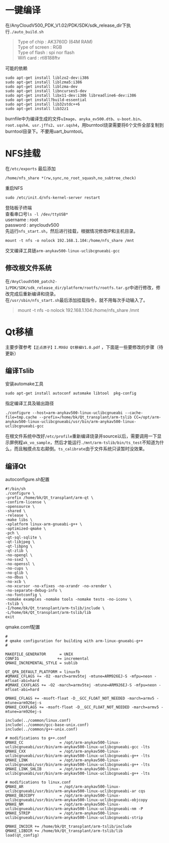 # 一键编译
在/AnyCloudV500_PDK_V1.02/PDK/SDK/sdk_release_dir下执行`./auto_build.sh`  

>Type of chip : AK3760D (64M RAM)  
Type of screen : RGB  
Type of flash : spi nor flash  
Wifi card : rtl8188ftv  

可能的依赖
```
sudo apt-get install liblzo2-dev:i386  
sudo apt-get install liblzma5:i386  
sudo apt-get install liblzma-dev  
sudo apt-get install libncurses5-dev  
sudo apt-get install libx11-dev:i386 libreadline6-dev:i386  
sudo apt-get install?build-essential  
sudo apt-get install lib32stdc++6  
sudo apt-get install lib32z1  
```

burnfile中为编译生成的文件`uImage`、`anyka_ev500.dtb`、`u-boot.bin`、`root.sqsh4`、`usr.jffs2`、`usr.sqsh4`，用burntool烧录需要将6个文件全部复制到burntool目录下。不要用uart_burntool。  

# NFS挂载
在`/etc/exports`  最后添加

    /home/nfs_share *(rw,sync,no_root_squash,no_subtree_check) 

重启NFS  

    sudo /etc/init.d/nfs-kernel-server restart  

登陆板子终端  
查看串口号`ls -l /dev/ttyUSB*  `  
username : root  
password : anycloudv500  
先运行`nfs_start.sh`，然后进行挂载，根据情况修改IP和主机目录。

    mount -t nfs -o nolock 192.168.1.104:/home/nfs_share /mnt  

交叉编译工具链`arm-anykav500-linux-uclibcgnueabi-gcc`

## 修改根文件系统
在`/AnyCloudV500_patch2-1/PDK/SDK/sdk_release_dir/platform/rootfs/rootfs.tar.gz`中进行修改，修改完成后重新编译和烧录。  
在`/usr/sbin/nfs_start.sh`最后添加挂载指令，就不用每次手动输入了。
>mount -t nfs -o nolock 192.168.1.104:/home/nfs_share /mnt

# Qt移植
主要步骤参考`【正点原子】I.MX6U Qt移植V1.0.pdf`  ，下面是一些要修改的步骤（待更新）
## 编译Tslib
安装automake工具  

    sudo apt-get install autoconf automake libtool  pkg-config

指定编译工具及输出路径

    ./configure --host=arm-anykav500-linux-uclibcgnueabi --cache-file=tmp.cache --prefix=/home/bk/Qt_transplant/arm-tslib CC=/opt/arm-anykav500-linux-uclibcgnueabi/usr/bin/arm-anykav500-linux-uclibcgnueabi-gcc

在根文件系统中改好`/etc/profile`重新编译烧录并source以后，需要调用一下显示屏例程`ak_vo_sample`，然后才能运行`./mnt/arm-tslib/bin/ts_test`不知道为什么，而且触摸点左右颠倒。`ts_calibrate`由于文件系统只读暂时没效果。

## 编译Qt
autoconfigure.sh配置
```
#!/bin/sh
./configure \
-prefix /home/bk/Qt_transplant/arm-qt \
-confirm-license \
-opensource \
-shared \
-release \
-make libs \
-xplatform linux-arm-gnueabi-g++ \
-optimized-qmake \
-pch \
-qt-sql-sqlite \
-qt-libjpeg \
-qt-libpng \
-qt-zlib \
-no-opengl \
-no-sse2 \
-no-openssl \
-no-cups \
-no-glib \
-no-dbus \
-no-xcb \
-no-xcursor -no-xfixes -no-xrandr -no-xrender \
-no-separate-debug-info \
-no-fontconfig \
-nomake examples -nomake tools -nomake tests -no-iconv \
-tslib \
-I/home/bk/Qt_transplant/arm-tslib/include \
-L/home/bk/Qt_transplant/arm-tslib/lib
exit
```
qmake.comf配置
```
#
# qmake configuration for building with arm-linux-gnueabi-g++
#

MAKEFILE_GENERATOR      = UNIX
CONFIG                 += incremental
QMAKE_INCREMENTAL_STYLE = sublib

QT_QPA_DEFAULT_PLATFORM = linuxfb
#QMAKE_CFLAGS += -O2 -march=armv5tej -mtune=ARM926EJ-S -mfpu=neon -mfloat-abi=hard
#QMAKE_CXXFLAGS += -O2 -march=armv5tej -mtune=ARM926EJ-S -mfpu=neon -mfloat-abi=hard

QMAKE_CFLAGS += -msoft-float -D__GCC_FLOAT_NOT_NEEDED -march=armv5 -mtune=arm926ej-s
QMAKE_CXXFLAGS += -msoft-float -D__GCC_FLOAT_NOT_NEEDED -march=armv5 -mtune=arm926ej-s

include(../common/linux.conf)
include(../common/gcc-base-unix.conf)
include(../common/g++-unix.conf)

# modifications to g++.conf
QMAKE_CC                = /opt/arm-anykav500-linux-uclibcgnueabi/usr/bin/arm-anykav500-linux-uclibcgnueabi-gcc -lts
QMAKE_CXX               = /opt/arm-anykav500-linux-uclibcgnueabi/usr/bin/arm-anykav500-linux-uclibcgnueabi-g++ -lts
QMAKE_LINK              = /opt/arm-anykav500-linux-uclibcgnueabi/usr/bin/arm-anykav500-linux-uclibcgnueabi-g++ -lts
QMAKE_LINK_SHLIB        = /opt/arm-anykav500-linux-uclibcgnueabi/usr/bin/arm-anykav500-linux-uclibcgnueabi-g++ -lts

# modifications to linux.conf
QMAKE_AR                = /opt/arm-anykav500-linux-uclibcgnueabi/usr/bin/arm-anykav500-linux-uclibcgnueabi-ar cqs
QMAKE_OBJCOPY           = /opt/arm-anykav500-linux-uclibcgnueabi/usr/bin/arm-anykav500-linux-uclibcgnueabi-objcopy
QMAKE_NM                = /opt/arm-anykav500-linux-uclibcgnueabi/usr/bin/arm-anykav500-linux-uclibcgnueabi-nm -P
QMAKE_STRIP             = /opt/arm-anykav500-linux-uclibcgnueabi/usr/bin/arm-anykav500-linux-uclibcgnueabi-strip

QMAKE_INCDIR += /home/bk/Qt_transplant/arm-tslib/include
QMAKE_LIBDIR += /home/bk/Qt_transplant/arm-tslib/lib
load(qt_config)
```